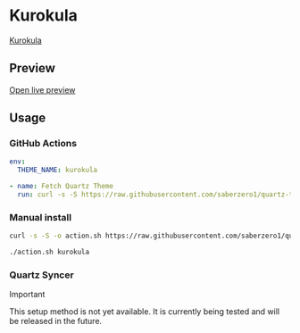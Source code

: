# Kurokula

[Kurokula](https://github.com/Indyandie)

## Preview

[Open live preview](https://quartz-themes.github.io/kurokula/)

## Usage

### GitHub Actions

```yaml
env:
  THEME_NAME: kurokula
```

```yaml
- name: Fetch Quartz Theme
  run: curl -s -S https://raw.githubusercontent.com/saberzero1/quartz-themes/master/action.sh | bash -s -- $THEME_NAME
```

### Manual install

```bash
curl -s -S -o action.sh https://raw.githubusercontent.com/saberzero1/quartz-themes/master/action.sh

./action.sh kurokula
```

### Quartz Syncer

> [!IMPORTANT]
> This setup method is not yet available. It is currently being tested and will be released in the future.
